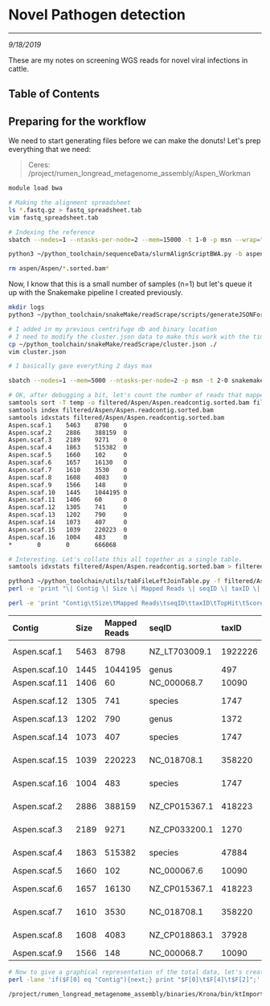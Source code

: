 # Novel Pathogen detection
---
*9/18/2019*

These are my notes on screening WGS reads for novel viral infections in cattle.

## Table of Contents

## Preparing for the workflow

We need to start generating files before we can make the donuts! Let's prep everything that we need:

> Ceres: /project/rumen_longread_metagenome_assembly/Aspen_Workman

```bash
module load bwa

# Making the alignment spreadsheet
ls *.fastq.gz > fastq_spreadsheet.tab
vim fastq_spreadsheet.tab

# Indexing the reference
sbatch --nodes=1 --ntasks-per-node=2 --mem=15000 -t 1-0 -p msn --wrap="bwa index /project/cattle_genome_assemblies/dominette/symposium_comparison/ARS-UCD1.2_Btau5.0.1Y.fa"

python3 ~/python_toolchain/sequenceData/slurmAlignScriptBWA.py -b aspen -t fastq_spreadsheet.tab -f /project/cattle_genome_assemblies/dominette/symposium_comparison/ARS-UCD1.2_Btau5.0.1Y.fa -p msn -e '2-0' -m

rm aspen/Aspen/*.sorted.bam*
```

Now, I know that this is a small number of samples (n=1) but let's queue it up with the Snakemake pipeline I created previously.

```bash
mkdir logs
python3 ~/python_toolchain/snakeMake/readScrape/scripts/generateJSONForPipeline.py aspen/Aspen/ > default.json

# I added in my previous centrifuge db and binary location
# I need to modify the cluster.json data to make this work with the time limits on CERES:
cp ~/python_toolchain/snakeMake/readScrape/cluster.json ./
vim cluster.json

# I basically gave everything 2 days max

sbatch --nodes=1 --mem=5000 --ntasks-per-node=2 -p msn -t 2-0 snakemake --cluster-config cluster.json --cluster "sbatch --nodes={cluster.nodes} --ntasks-per-node={cluster.ntasks-per-node} --mem={cluster.mem} --partition={cluster.partition} -o {cluster.stdout} -t {cluster.time}" --jobs 999 -s ~/python_toolchain/snakeMake/readScrape/readScrape

# OK, after debugging a bit, let's count the number of reads that mapped to each scaffold:
samtools sort -T temp -o filtered/Aspen/Aspen.readcontig.sorted.bam filtered/Aspen/Aspen.readcontig.bam
samtools index filtered/Aspen/Aspen.readcontig.sorted.bam
samtools idxstats filtered/Aspen/Aspen.readcontig.sorted.bam
Aspen.scaf.1    5463    8798    0
Aspen.scaf.2    2886    388159  0
Aspen.scaf.3    2189    9271    0
Aspen.scaf.4    1863    515382  0
Aspen.scaf.5    1660    102     0
Aspen.scaf.6    1657    16130   0
Aspen.scaf.7    1610    3530    0
Aspen.scaf.8    1608    4083    0
Aspen.scaf.9    1566    148     0
Aspen.scaf.10   1445    1044195 0
Aspen.scaf.11   1406    60      0
Aspen.scaf.12   1305    741     0
Aspen.scaf.13   1202    790     0
Aspen.scaf.14   1073    407     0
Aspen.scaf.15   1039    220223  0
Aspen.scaf.16   1004    483     0
*       0       0       666068

# Interesting. Let's collate this all together as a single table. 
samtools idxstats filtered/Aspen/Aspen.readcontig.sorted.bam > filtered/Aspen/Aspen.readcontig.sorted.bam.stats

python3 ~/python_toolchain/utils/tabFileLeftJoinTable.py -f filtered/Aspen/Aspen.readcontig.sorted.bam.stats -f classification/Aspen/Aspen.centrifuge.out -c 0 -o aspen_filtered_combine.tab
perl -e 'print "\| Contig \| Size \| Mapped Reads \| seqID \| taxID \| Score \| refLen \| qLen \|\n"; $t = ":-- \|"; print "\| " . $t x 8 . "\n"; while(<>){chomp; @s = split(/\t/); if($s[0] eq "*"){next;} print "\| " . join(" \| ", @s[(0..5, 7, 8)]) . "\|\n";}' < aspen_filtered_combine.tab

perl -e 'print "Contig\tSize\tMapped Reads\tseqID\ttaxID\tTopHit\tScore\trefLen\tqLen\n"; chomp(@ARGV); open(IN, "< $ARGV[0]"); %data; <IN>; while(<IN>){chomp; @s = split(/\t/); $data{$s[1]} = $s[0];} close IN; open(IN, "< $ARGV[1]"); while(<IN>){chomp; @s = split(/\t/); if($s[0] eq "*"){next;} $n = $data{$s[4]}; print join("\t", @s[(0..4)]) . "\t$n\t$s[5]\t$s[7]\t$s[8]\n";} close IN;' classification/Aspen/Aspen.centrifuge.report aspen_filtered_combine.tab > aspen_filtered_combine.plusTax.tab
```

| Contig | Size | Mapped Reads | seqID | taxID | Name | Score | refLen | qLen |
| :-- |:-- |:-- |:-- |:-- |:-- | :--- |:-- |:-- |
| Aspen.scaf.1 | 5463 | 8798 | NZ_LT703009.1 | 1922226 | Anderseniella sp. Alg231-50 | 20008589 | 5447 | 5463|
| Aspen.scaf.10 | 1445 | 1044195 | genus | 497 | Psychrobacter | 756128 | 950 | 1445|
| Aspen.scaf.11 | 1406 | 60 | NC_000068.7 | 10090 | Mus musculus | 86815 | 427 | 1406|
| Aspen.scaf.12 | 1305 | 741 | species | 1747 | Cutibacterium acnes | 1563076 | 1304 | 1305|
| Aspen.scaf.13 | 1202 | 790 | genus | 1372 | Planococcus | 127312 | 530 | 1202|
| Aspen.scaf.14 | 1073 | 407 | species | 1747 | Cutibacterium acnes | 557505 | 837 | 1073|
| Aspen.scaf.15 | 1039 | 220223 | NC_018708.1 | 358220 | Acidovorax sp. KKS102 | 580644 | 777 | 1039|
| Aspen.scaf.16 | 1004 | 483 | species | 1747 | Cutibacterium acnes | 976144 | 1003 | 1004|
| Aspen.scaf.2 | 2886 | 388159 | NZ_CP015367.1 | 418223 | Methylobacterium phyllosphaerae | 725023 | 2128 | 2886|
| Aspen.scaf.3 | 2189 | 9271 | NZ_CP033200.1 | 1270 | Micrococcus luteus | 541696 | 751 | 2189|
| Aspen.scaf.4 | 1863 | 515382 | species | 47884 | Pseudomonas taetrolens | 647505 | 867 | 1863|
| Aspen.scaf.5 | 1660 | 102 | NC_000067.6 | 10090 | Mus musculus | 50516 | 403 | 1660|
| Aspen.scaf.6 | 1657 | 16130 | NZ_CP015367.1 | 418223 | Methylobacterium phyllosphaerae | 81225 | 300 | 1657|
| Aspen.scaf.7 | 1610 | 3530 | NC_018708.1 | 358220 | Acidovorax sp. KKS102 | 208849 | 472 | 1610|
| Aspen.scaf.8 | 1608 | 4083 | NZ_CP018863.1 | 37928 | Arthrobacter crystallopoietes  | 186624 | 447 | 1608|
| Aspen.scaf.9 | 1566 | 148 | NC_000068.7 | 10090 | Mus musculus | 33033 | 361 | 1566|

```bash
# Now to give a graphical representation of the total data, let's create a Krona plot
perl -lane 'if($F[0] eq "Contig"){next;} print "$F[0]\t$F[4]\t$F[2]";' < aspen_filtered_combine.plusTax.tab > aspen_filtered_combine.prekrona

/project/rumen_longread_metagenome_assembly/binaries/Krona/bin/ktImportTaxonomy -o aspen_filtered_contigs.krona.html aspen_filtered_combine.prekrona
```